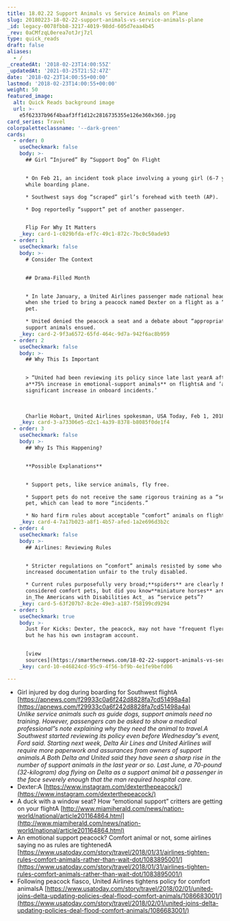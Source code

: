 ```yaml
---
title: 18.02.22 Support Animals vs Service Animals on Plane
slug: 20180223-18-02-22-support-animals-vs-service-animals-plane
_id: legacy-0078fbb8-3217-4019-98dd-605d7eaa4b45
_rev: 0aCMfzqL0erea7otJrj7zl
type: quick_reads
draft: false
aliases:
  - /
_createdAt: '2018-02-23T14:00:55Z'
_updatedAt: '2021-03-25T21:52:47Z'
date: '2018-02-23T14:00:55+00:00'
lastmod: '2018-02-23T14:00:55+00:00'
weight: 50
featured_image:
  alt: Quick Reads background image
  url: >-
    e5f62337b96f4baaf3ff1d12c2816735355e126e360x360.jpg
card_series: Travel
colorpaletteclassname: '--dark-green'
cards:
  - order: 0
    useCheckmark: false
    body: >-
      ## Girl “Injured” By “Support Dog” On Flight


      * On Feb 21, an incident took place involving a young girl (6-7 yrs old)
      while boarding plane.

      * Southwest says dog “scraped” girl’s forehead with teeth (AP).

      * Dog reportedly “support” pet of another passenger.


      Flip For Why It Matters
    _key: card-1-c029bfda-ef7c-49c1-872c-7bc0c50ade93
  - order: 1
    useCheckmark: false
    body: >-
      # Consider The Context


      ## Drama-Filled Month


      * In late January, a United Airlines passenger made national headlines
      when she tried to bring a peacock named Dexter on a flight as a “support”
      pet.

      * United denied the peacock a seat and a debate about “appropriate”
      support animals ensued.
    _key: card-2-9f3a6572-65fd-464c-9d7a-942f6ac8b959
  - order: 2
    useCheckmark: false
    body: >-
      ## Why This Is Important


      > “United had been reviewing its policy since late last yearA afterA
      a**75% increase in emotional-support animals** on flightsA and ‘a
      significant increase in onboard incidents.’  
        
        
        
      Charlie Hobart, United Airlines spokesman, USA Today, Feb 1, 2018
    _key: card-3-a73306e5-d2c1-4a39-8378-b8085f0de1f4
  - order: 3
    useCheckmark: false
    body: >-
      ## Why Is This Happening?


      **Possible Explanations**


      * Support pets, like service animals, fly free.

      * Support pets do not receive the same rigorous training as a “service”
      pet, which can lead to more “incidents.”

      * No hard firm rules about acceptable “comfort” animals on flights.
    _key: card-4-7a17b023-a8f1-4b57-afed-1a2e696d3b2c
  - order: 4
    useCheckmark: false
    body: >-
      ## Airlines: Reviewing Rules


      * Stricter regulations on “comfort” animals resisted by some who say
      increased documentation unfair to the truly disabled.

      * Current rules purposefully very broad;**spiders** are clearly NOT
      considered comfort pets, but did you know**miniature horses** are included
      in_The Americans with Disabilities Act_ as “service pets”?
    _key: card-5-63f207b7-8c2e-49e3-a187-f58199cd9294
  - order: 5
    useCheckmark: true
    body: >-
      Just For Kicks: Dexter, the peacock, may not have "frequent flyer" miles
      but he has his own instagram account.


      [view
      sources](https://smarthernews.com/18-02-22-support-animals-vs-service-animals-plane/)
    _key: card-10-e46824cd-95c9-4f56-bf9b-4e1fe9befd06

---
```

* Girl injured by dog during boarding for Southwest flightA [https://apnews.com/f29933c0a6f242d8828fa7cd51498a4a](https://apnews.com/f29933c0a6f242d8828fa7cd51498a4a)  
_Unlike service animals such as guide dogs, support animals need no training. However, passengers can be asked to show a medical professional”s note explaining why they need the animal to travel.A_ _Southwest started reviewing its policy even before Wednesday”s event, Ford said. Starting next week, Delta Air Lines and United Airlines will require more paperwork and assurances from owners of support animals.A_ _Both Delta and United said they have seen a sharp rise in the number of support animals in the last year or so. Last June, a 70-pound (32-kilogram) dog flying on Delta as a support animal bit a passenger in the face severely enough that the man required hospital care._
* Dexter:A [https://www.instagram.com/dexterthepeacock/](https://www.instagram.com/dexterthepeacock/)
* A duck with a window seat? How “emotional support” critters are getting on your flightA [http://www.miamiherald.com/news/nation-world/national/article201164864.html](http://www.miamiherald.com/news/nation-world/national/article201164864.html)
* An emotional support peacock? Comfort animal or not, some airlines saying no as rules are tightenedA [https://www.usatoday.com/story/travel/2018/01/31/airlines-tighten-rules-comfort-animals-rather-than-wait-dot/1083895001/](https://www.usatoday.com/story/travel/2018/01/31/airlines-tighten-rules-comfort-animals-rather-than-wait-dot/1083895001/)
* Following peacock fiasco, United Airlines tightens policy for comfort animalsA [https://www.usatoday.com/story/travel/2018/02/01/united-joins-delta-updating-policies-deal-flood-comfort-animals/1086683001/](https://www.usatoday.com/story/travel/2018/02/01/united-joins-delta-updating-policies-deal-flood-comfort-animals/1086683001/)